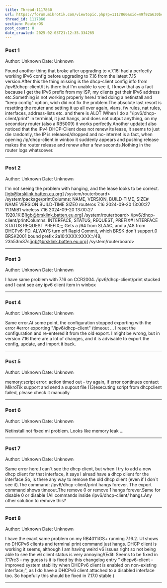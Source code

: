 ```yaml
---
title: Thread-1117860
url: https://forum.mikrotik.com/viewtopic.php?p=1117860&sid=49f92a630bc7970d8ca50523be880e8f#p1117860
thread_id: 1117860
section: RouterOS
post_count: 8
date_crawled: 2025-02-03T21:12:35.334265
---
```


### Post 1
Author: Unknown
Date: Unknown

Found another thing that broke after upgrading to v.7.16I had a perfectly working IPv6 config before upgrading to 7.16 from the latest 7.15 version.After this the thing missing is the dhcp-client config info from /ipv6/dhcp-client/It is there but I'm unable to see it, I know that as a fact because I get the IPv6 prefix from my ISP, my clients get their IPv6 address etc.Something is not working properly here.I tried doing a netinstall and "keep config" option, wich did not fix the problem.The absolute last resort is resetting the router and setting it up all over again, vlans, fw rules, nat rules, interfaces, address-lists etc. and there is ALOT !When I do a "/ipv6/dhcp-client/print" in terminal, it just hangs, and does not output anything, on my secondary router (also a RB5009) it works perfectly.Another update:I also noticed that the IPv4 DHCP-Client does not renew its lease, it seems to just die randomly, the IP is released/dropped and no-internet is a fact, when opening /ip/dhcp-client in winbox it suddenly appears and pushing release makes the router release and renew after a few seconds.Nothing in the router logs whatsoever.

---
### Post 2
Author: Unknown
Date: Unknown

I'm not seeing the problem with hanging, and the lease looks to be correct.[igb@brsklink.batten.eu.org] /system/routerboard> /system/package/printColumns: NAME, VERSION, BUILD-TIME, SIZE# NAME      VERSION  BUILD-TIME           SIZE0 routeros  7.16     2024-09-20 13:00:27  11.1MiB1 wireless  7.16     2024-09-20 13:00:27  1920.1KiB[igb@brsklink.batten.eu.org] /system/routerboard> /ipv6/dhcp-client/printColumns: INTERFACE, STATUS, REQUEST, PREFIX# INTERFACE  STATUS  REQUEST  PREFIX;;; Gets a /64 from SLAAC, and a /48 from DHCPv6-PD.  ALWAYS turn off Rapid Commit, which BRSK don't support.0 BRSK2001   bound   prefix   2a10:XXXX:XXXX::/48, 23h53m37s[igb@brsklink.batten.eu.org] /system/routerboard>

---
### Post 3
Author: Unknown
Date: Unknown

I have same problem with 7.16 on CCR2004. /ipv6/dhcp-client/print stucked and I cant see any ipv6 client item in winbox

---
### Post 4
Author: Unknown
Date: Unknown

Same error.At some point, the configuration stopped exporting with the error #error exporting "/ipv6/dhcp-client" (timeout ... I reset the configuration and re-entered it from the old export. I might be wrong, but in version 7.16 there are a lot of changes, and it is advisable to export the config, update, and import it back.

---
### Post 5
Author: Unknown
Date: Unknown

memory:script error: action timed out - try again, if error continues contact MikroTik support and send a supout file (13)executing script from dhcpclient failed, please check it manually

---
### Post 6
Author: Unknown
Date: Unknown

Netinstall not fixed mi problem. Looks like memory leak ...

---
### Post 7
Author: Unknown
Date: Unknown

Same error here.I can´t see the dhcp client, but when I try to add a new dhcp client for that interface, it says I alread have a dhcp client for the interface.So, is there any way to remove the old dhcp client (even if I don´t see it).The command: /ipv6/dhcp-client/print hangs forever. The export command shows timeout.The remove 0 or remove 1 hangs forever.Same for disable 0 or disable 1All commands inside  /ipv6/dhcp-client/ hangs.Any other solution to remove this?

---
### Post 8
Author: Unknown
Date: Unknown

I have the exact same problem on my RB4011iGS+ running 7.16.2. UI shows no DHCPv6 clients and terminal print command just hangs. DHCP client is working it seems, although I am having weird v6 issues right so not being able to see the v6 client status is very annoying!(Edit: Seems to be fixed in 7.17rc3 - my guess is it is fixed by this changelog entry " dhcpv6-client - improved system stability when DHCPv6 client is enabled on non-existing interface;", as I do have a DHCPv6 client attached to a disabled interface too. So hopefully this should be fixed in 7.17.0 stable.)

---
